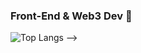 ### Front-End & Web3 Dev 👋

![Top Langs](https://github-readme-stats.vercel.app/api/top-langs/?username=6810779s&layout=compact&theme=tokyonight)
-->

